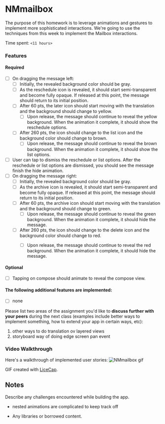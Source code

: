 # NMmailbox

The purpose of this homework is to leverage animations and gestures to implement more sophisticated interactions. We're going to use the techniques from this week to implement the Mailbox interactions.

Time spent: `<11 hours>`

### Features

#### Required

- [ ] On dragging the message left:
  - [ ] Initially, the revealed background color should be gray.
  - [ ] As the reschedule icon is revealed, it should start semi-transparent and become fully opaque. If released at this point, the message should return to its initial position.
  - [ ] After 60 pts, the later icon should start moving with the translation and the background should change to yellow.
    - [ ] Upon release, the message should continue to reveal the yellow background. When the animation it complete, it should show the reschedule options.
  - [ ] After 260 pts, the icon should change to the list icon and the background color should change to brown.
    - [ ] Upon release, the message should continue to reveal the brown background. When the animation it complete, it should show the list options.

- [ ] User can tap to dismiss the reschedule or list options. After the reschedule or list options are dismissed, you should see the message finish the hide animation.
- [ ] On dragging the message right:
  - [ ] Initially, the revealed background color should be gray.
  - [ ] As the archive icon is revealed, it should start semi-transparent and become fully opaque. If released at this point, the message should return to its initial position.
  - [ ] After 60 pts, the archive icon should start moving with the translation and the background should change to green.
    - [ ] Upon release, the message should continue to reveal the green background. When the animation it complete, it should hide the message.
  - [ ] After 260 pts, the icon should change to the delete icon and the background color should change to red.
    - [ ] Upon release, the message should continue to reveal the red background. When the animation it complete, it should hide the message.


#### Optional

- [ ] Tapping on compose should animate to reveal the compose view.


#### The following **additional** features are implemented:

- [ ] none

Please list two areas of the assignment you'd like to **discuss further with your peers** during the next class (examples include better ways to implement something, how to extend your app in certain ways, etc):

1. other ways to do translation ov layered views
2. storyboard way of doing edge screen pan event

### Video Walkthrough 

Here's a walkthrough of implemented user stories:
![NMmailbox gif](NMmailbox.gif)

GIF created with [LiceCap](http://www.cockos.com/licecap/).

## Notes

Describe any challenges encountered while building the app.
- nested animations are complicated to keep track off

* Any libraries or borrowed content.
